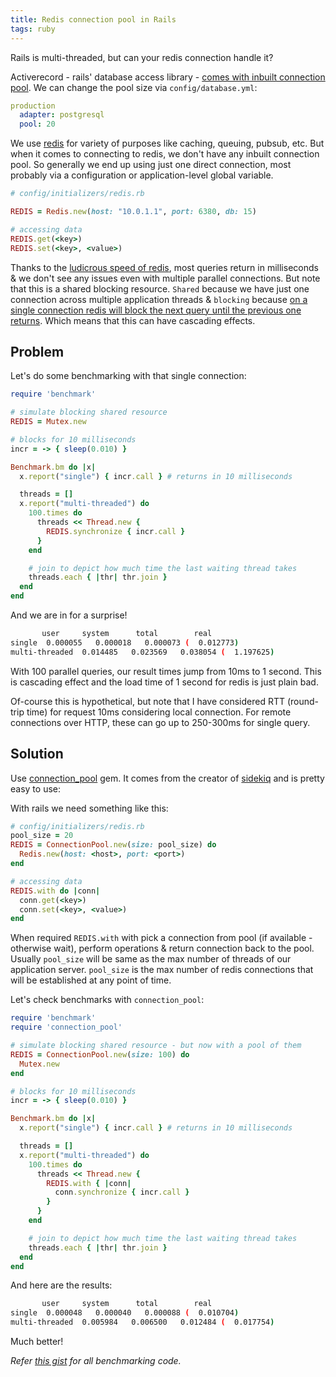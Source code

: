 ```yaml
---
title: Redis connection pool in Rails
tags: ruby
---
```


Rails is multi-threaded, but can your redis connection handle it?

<!--more-->

Activerecord - rails' database access library - [comes with inbuilt connection pool][1]. We can change the pool size via `config/database.yml`:

```yml
production
  adapter: postgresql
  pool: 20
```

We use [redis][2] for variety of purposes like caching, queuing, pubsub, etc. But when it comes to connecting to redis, we don't have any inbuilt connection pool.
So generally we end up using just one direct connection, most probably via a configuration or application-level global variable.

```ruby
# config/initializers/redis.rb

REDIS = Redis.new(host: "10.0.1.1", port: 6380, db: 15)

# accessing data
REDIS.get(<key>)
REDIS.set(<key>, <value>)
```

Thanks to the [ludicrous speed of redis][3], most queries return in milliseconds & we don't see any issues even with multiple parallel connections.
But note that this is a shared blocking resource. `Shared` because we have just one connection across multiple application threads & `blocking` because
[on a single connection redis will block the next query until the previous one returns][6]. Which means that this can have cascading effects.

## Problem

Let's do some benchmarking with that single connection:

```ruby
require 'benchmark'

# simulate blocking shared resource
REDIS = Mutex.new

# blocks for 10 milliseconds
incr = -> { sleep(0.010) }

Benchmark.bm do |x|
  x.report("single") { incr.call } # returns in 10 milliseconds

  threads = []
  x.report("multi-threaded") do
    100.times do
      threads << Thread.new {
        REDIS.synchronize { incr.call }
      }
    end

    # join to depict how much time the last waiting thread takes
    threads.each { |thr| thr.join }
  end
end
```

And we are in for a surprise!

```sh
       user     system      total        real
single  0.000055   0.000018   0.000073 (  0.012773)
multi-threaded  0.014485   0.023569   0.038054 (  1.197625)
```

With 100 parallel queries, our result times jump from 10ms to 1 second.
This is cascading effect and the load time of 1 second for redis is just plain bad.

Of-course this is hypothetical, but note that I have considered RTT (round-trip time) for request 10ms
considering local connection. For remote connections over HTTP, these can go up to 250-300ms for single query.

## Solution

Use [connection_pool][4] gem. It comes from the creator of [sidekiq][5] and is pretty easy to use:

With rails we need something like this:

```ruby
# config/initializers/redis.rb
pool_size = 20
REDIS = ConnectionPool.new(size: pool_size) do
  Redis.new(host: <host>, port: <port>)
end

# accessing data
REDIS.with do |conn|
  conn.get(<key>)
  conn.set(<key>, <value>)
end
```

When required `REDIS.with` with pick a connection from pool (if available - otherwise wait),
perform operations & return connection back to the pool.
Usually `pool_size` will be same as the max number of threads of our application server.
`pool_size` is the max number of redis connections that will be established at any point of time.

Let's check benchmarks with `connection_pool`:

```ruby
require 'benchmark'
require 'connection_pool'

# simulate blocking shared resource - but now with a pool of them
REDIS = ConnectionPool.new(size: 100) do
  Mutex.new
end

# blocks for 10 milliseconds
incr = -> { sleep(0.010) }

Benchmark.bm do |x|
  x.report("single") { incr.call } # returns in 10 milliseconds

  threads = []
  x.report("multi-threaded") do
    100.times do
      threads << Thread.new {
        REDIS.with { |conn|
          conn.synchronize { incr.call }
        }
      }
    end

    # join to depict how much time the last waiting thread takes
    threads.each { |thr| thr.join }
  end
end
```

And here are the results:

```sh
       user     system      total        real
single  0.000048   0.000040   0.000088 (  0.010704)
multi-threaded  0.005984   0.006500   0.012484 (  0.017754)
```

Much better!

_Refer [this gist][7] for all benchmarking code._

[1]: https://api.rubyonrails.org/v6.0.2/classes/ActiveRecord/ConnectionAdapters/ConnectionPool.html
[2]: https://redis.io/
[3]: https://redis.io/topics/benchmarks
[4]: https://github.com/mperham/connection_pool
[5]: https://sidekiq.org/
[6]: https://redis.io/topics/pipelining
[7]: https://gist.github.com/tejasbubane/18fcb441f7bf067e5963f1af262a2945
